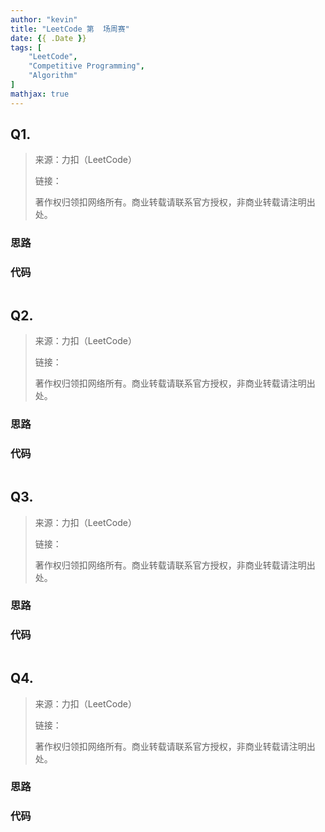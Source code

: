 ```yaml
---
author: "kevin"
title: "LeetCode 第  场周赛"
date: {{ .Date }}
tags: [
    "LeetCode",
    "Competitive Programming",
    "Algorithm"
]
mathjax: true
---
```


## Q1. 

> 来源：力扣（LeetCode）
>
> 链接： []()
>
> 著作权归领扣网络所有。商业转载请联系官方授权，非商业转载请注明出处。

### 思路


### 代码

```
```



## Q2.

> 来源：力扣（LeetCode）
>
> 链接： []()
>
> 著作权归领扣网络所有。商业转载请联系官方授权，非商业转载请注明出处。

### 思路


### 代码

```
```


## Q3.

> 来源：力扣（LeetCode）
>
> 链接： []()
>
> 著作权归领扣网络所有。商业转载请联系官方授权，非商业转载请注明出处。

### 思路


### 代码

```
```


## Q4.

> 来源：力扣（LeetCode）
>
> 链接： []()
>
> 著作权归领扣网络所有。商业转载请联系官方授权，非商业转载请注明出处。

### 思路


### 代码

```
```
